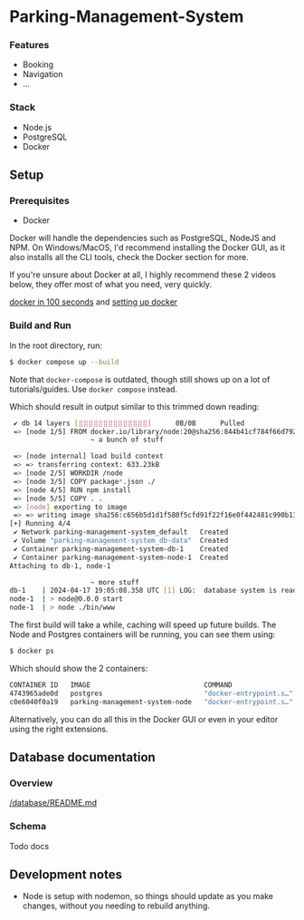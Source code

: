 # Parking-Management-System

### Features

- Booking
- Navigation
- ...

### Stack

- Node.js
- PostgreSQL
- Docker

## Setup

### Prerequisites

- Docker

Docker will handle the dependencies such as PostgreSQL, NodeJS and NPM.
On Windows/MacOS, I'd recommend installing the Docker GUI, as it also installs all the CLI tools, check the Docker section for more.

If you're unsure about Docker at all, I highly recommend these 2 videos below, they offer most of what you need, very quickly.

[docker in 100 seconds](https://www.youtube.com/watch?v=Gjnup-PuquQ) and [setting up docker](https://www.youtube.com/watch?v=gAkwW2tuIqE)

### Build and Run

In the root directory, run:

```sh
$ docker compose up --build
```

Note that `docker-compose` is outdated, though still shows up on a lot of tutorials/guides. Use `docker compose` instead.

Which should result in output similar to this trimmed down reading:

```sh
 ✔ db 14 layers [⣿⣿⣿⣿⣿⣿⣿⣿⣿⣿⣿⣿⣿⣿]      0B/0B      Pulled                                                                                                                                                           17.1s
 => [node 1/5] FROM docker.io/library/node:20@sha256:844b41cf784f66d7920fd673f7af54ca7b81e289985edc6cd864e7d05e0d133c                                                                                             46.5s
                    ~ a bunch of stuff

 => [node internal] load build context                                                                                                                                                                             0.1s
 => => transferring context: 633.23kB                                                                                                                                                                              0.0s
 => [node 2/5] WORKDIR /node                                                                                                                                                                                       0.9s
 => [node 3/5] COPY package*.json ./                                                                                                                                                                               0.1s
 => [node 4/5] RUN npm install                                                                                                                                                                                     5.8s
 => [node 5/5] COPY . .                                                                                                                                                                                            0.1s
 => [node] exporting to image                                                                                                                                                                                      0.6s
 => => writing image sha256:c656b5d1d1f580f5cfd91f22f16e0f442481c990b13be3ff97d58363dc34cb08                                                                                                                       0.0s
[+] Running 4/4
 ✔ Network parking-management-system_default   Created                                                                                                                                                             0.1s
 ✔ Volume "parking-management-system_db-data"  Created                                                                                                                                                             0.0s
 ✔ Container parking-management-system-db-1    Created                                                                                                                                                             0.2s
 ✔ Container parking-management-system-node-1  Created                                                                                                                                                             0.2s
Attaching to db-1, node-1

                    ~ more stuff
db-1    | 2024-04-17 19:05:08.358 UTC [1] LOG:  database system is ready to accept connections
node-1  | > node@0.0.0 start
node-1  | > node ./bin/www
```

The first build will take a while, caching will speed up future builds.
The Node and Postgres containers will be running, you can see them using:

```sh
$ docker ps
```

Which should show the 2 containers:

```sh
CONTAINER ID   IMAGE                            COMMAND                  CREATED              STATUS         PORTS                    NAMES
4743965ade0d   postgres                         "docker-entrypoint.s…"   About a minute ago   Up 6 seconds   0.0.0.0:5432->5432/tcp   parking-management-system-db-1
c0e6040f0a19   parking-management-system-node   "docker-entrypoint.s…"   About a minute ago   Up 6 seconds   0.0.0.0:8080->8080/tcp   parking-management-system-node-1
```

Alternatively, you can do all this in the Docker GUI or even in your editor using the right extensions.

## Database documentation

### Overview

[/database/README.md](/database/README.md)

### Schema

Todo docs

## Development notes
- Node is setup with nodemon, so things should update as you make changes, without you needing to rebuild anything.
